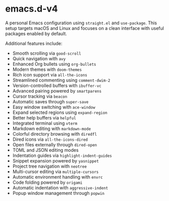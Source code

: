 # emacs.d-v4

A personal Emacs configuration using `straight.el` and `use-package`.
This setup targets macOS and Linux and focuses on a clean interface with useful
packages enabled by default.

Additional features include:

- Smooth scrolling via `good-scroll`
- Quick navigation with `avy`
- Enhanced Org bullets using `org-bullets`
- Modern themes with `doom-themes`
- Rich icon support via `all-the-icons`
- Streamlined commenting using `comment-dwim-2`
- Version-controlled buffers with `ibuffer-vc`
- Advanced pairing powered by `smartparens`
- Cursor tracking via `beacon`
- Automatic saves through `super-save`
- Easy window switching with `ace-window`
- Expand selected regions using `expand-region`
- Better help buffers via `helpful`
- Integrated terminal using `vterm`
- Markdown editing with `markdown-mode`
- Colorful directory browsing with `diredfl`
- Dired icons via `all-the-icons-dired`
- Open files externally through `dired-open`
- TOML and JSON editing modes
- Indentation guides via `highlight-indent-guides`
- Snippet expansion powered by `yasnippet`
- Project tree navigation with `neotree`
- Multi-cursor editing via `multiple-cursors`
- Automatic environment handling with `envrc`
- Code folding powered by `origami`
- Automatic indentation with `aggressive-indent`
- Popup window management through `popwin`

